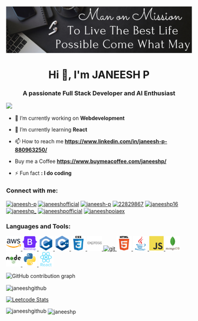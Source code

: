 ![logo](https://github.com/janeeshgithub/janeeshgithub/raw/main/Banner.png)
<h1 align="center">Hi 👋, I'm JANEESH P</h1>
<h3 align="center">A passionate Full Stack Developer and AI Enthusiast</h3>
<img src="https://komarev.com/ghpvc/?username=janeeshgithub&color=blueviolet&style=plastic" width="200">

- 🔭 I’m currently working on **Webdevelopment**

- 🌱 I’m currently learning **React**

- 📫 How to reach me **https://www.linkedin.com/in/janeesh-p-880963250/**
- Buy me a Coffee **https://www.buymeacoffee.com/janeeshp/**


- ⚡ Fun fact **: I do coding**
<h3 align="left">Connect with me:</h3>
<p align="left">
<a href="https://codepen.io/janeesh-p" target="blank"><img align="center" src="https://raw.githubusercontent.com/rahuldkjain/github-profile-readme-generator/master/src/images/icons/Social/codepen.svg" alt="janeesh-p" height="30" width="40" /></a>
<a href="https://twitter.com/janeeshofficial" target="blank"><img align="center" src="https://raw.githubusercontent.com/rahuldkjain/github-profile-readme-generator/master/src/images/icons/Social/twitter.svg" alt="janeeshofficial" height="30" width="40" /></a>
<a href="https://www.linkedin.com/in/janeesh-p-880963250/" target="blank"><img align="center" src="https://raw.githubusercontent.com/rahuldkjain/github-profile-readme-generator/master/src/images/icons/Social/linked-in-alt.svg" alt="janeesh-p" height="30" width="40" /></a>
<a href="https://stackoverflow.com/users/22829867" target="blank"><img align="center" src="https://raw.githubusercontent.com/rahuldkjain/github-profile-readme-generator/master/src/images/icons/Social/stack-overflow.svg" alt="22829867" height="30" width="40" /></a>
<a href="https://kaggle.com/janeeshp16" target="blank"><img align="center" src="https://raw.githubusercontent.com/rahuldkjain/github-profile-readme-generator/master/src/images/icons/Social/kaggle.svg" alt="janeeshp16" height="30" width="40" /></a>
<a href="https://instagram.com/janeeshp_" target="blank"><img align="center" src="https://raw.githubusercontent.com/rahuldkjain/github-profile-readme-generator/master/src/images/icons/Social/instagram.svg" alt="janeeshp_" height="30" width="40" /></a>
<a href="https://www.hackerrank.com/janeeshpofficial" target="blank"><img align="center" src="https://raw.githubusercontent.com/rahuldkjain/github-profile-readme-generator/master/src/images/icons/Social/hackerrank.svg" alt="janeeshpofficial" height="30" width="40" /></a>
<a href="https://auth.geeksforgeeks.org/user/janeeshpoiaex" target="blank"><img align="center" src="https://raw.githubusercontent.com/rahuldkjain/github-profile-readme-generator/master/src/images/icons/Social/geeks-for-geeks.svg" alt="janeeshpoiaex" height="30" width="40" /></a>
</p>

<h3 align="left">Languages and Tools:</h3>
<p align="left"> <a href="https://aws.amazon.com" target="_blank" rel="noreferrer"> <img src="https://raw.githubusercontent.com/devicons/devicon/master/icons/amazonwebservices/amazonwebservices-original-wordmark.svg" alt="aws" width="40" height="40"/> </a> <a href="https://getbootstrap.com" target="_blank" rel="noreferrer"> <img src="https://raw.githubusercontent.com/devicons/devicon/master/icons/bootstrap/bootstrap-plain-wordmark.svg" alt="bootstrap" width="40" height="40"/> </a> <a href="https://www.cprogramming.com/" target="_blank" rel="noreferrer"> <img src="https://raw.githubusercontent.com/devicons/devicon/master/icons/c/c-original.svg" alt="c" width="40" height="40"/> </a> <a href="https://www.w3schools.com/cpp/" target="_blank" rel="noreferrer"> <img src="https://raw.githubusercontent.com/devicons/devicon/master/icons/cplusplus/cplusplus-original.svg" alt="cplusplus" width="40" height="40"/> </a> <a href="https://www.w3schools.com/css/" target="_blank" rel="noreferrer"> <img src="https://raw.githubusercontent.com/devicons/devicon/master/icons/css3/css3-original-wordmark.svg" alt="css3" width="40" height="40"/> </a> <a href="https://expressjs.com" target="_blank" rel="noreferrer"> <img src="https://raw.githubusercontent.com/devicons/devicon/master/icons/express/express-original-wordmark.svg" alt="express" width="40" height="40"/> </a> <a href="https://git-scm.com/" target="_blank" rel="noreferrer"> <img src="https://www.vectorlogo.zone/logos/git-scm/git-scm-icon.svg" alt="git" width="40" height="40"/> </a> <a href="https://www.w3.org/html/" target="_blank" rel="noreferrer"> <img src="https://raw.githubusercontent.com/devicons/devicon/master/icons/html5/html5-original-wordmark.svg" alt="html5" width="40" height="40"/> </a> <a href="https://www.java.com" target="_blank" rel="noreferrer"> <img src="https://raw.githubusercontent.com/devicons/devicon/master/icons/java/java-original.svg" alt="java" width="40" height="40"/> </a> <a href="https://developer.mozilla.org/en-US/docs/Web/JavaScript" target="_blank" rel="noreferrer"> <img src="https://raw.githubusercontent.com/devicons/devicon/master/icons/javascript/javascript-original.svg" alt="javascript" width="40" height="40"/> </a> <a href="https://www.mongodb.com/" target="_blank" rel="noreferrer"> <img src="https://raw.githubusercontent.com/devicons/devicon/master/icons/mongodb/mongodb-original-wordmark.svg" alt="mongodb" width="40" height="40"/> </a> <a href="https://nodejs.org" target="_blank" rel="noreferrer"> <img src="https://raw.githubusercontent.com/devicons/devicon/master/icons/nodejs/nodejs-original-wordmark.svg" alt="nodejs" width="40" height="40"/> </a> <a href="https://www.python.org" target="_blank" rel="noreferrer"> <img src="https://raw.githubusercontent.com/devicons/devicon/master/icons/python/python-original.svg" alt="python" width="40" height="40"/> </a> <a href="https://reactjs.org/" target="_blank" rel="noreferrer"> <img src="https://raw.githubusercontent.com/devicons/devicon/master/icons/react/react-original-wordmark.svg" alt="react" width="40" height="40"/> </a> </p>
<img src="https://github-readme-activity-graph.vercel.app/graph?username=janeeshgithub&bg_color=000000&color=ffffff&line=51f565&point=ffffff&area=true&hide_border=true" alt="GitHub contribution graph">
<p><img align="center" src="https://github-readme-streak-stats.herokuapp.com/?user=janeeshgithub&theme=dark" alt="janeeshgithub" /></p>

[![Leetcode Stats](https://leetcard.jacoblin.cool/janeeshpofficial?ext=contest&theme=dark)](https://leetcode.com/janeeshpofficial)

<p><img align="left" src="https://github-readme-stats.vercel.app/api/top-langs?username=janeeshgithub&show_icons=true&locale=en&layout=compact" alt="janeeshgithub" /></p>




<p>&nbsp;<img align="center" src="https://github-readme-stats.vercel.app/api?username=janeeshgithub&show_icons=true&locale=en" alt="janeeshp" /></p>

<!-- Proudly created with GPRM ( https://gprm.itsvg.in ) -->

